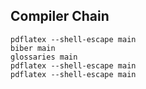 ## Compiler Chain

	pdflatex --shell-escape main
	biber main
	glossaries main
	pdflatex --shell-escape main
	pdflatex --shell-escape main
